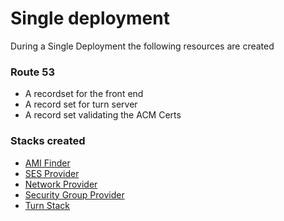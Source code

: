 # Single deployment

During a Single Deployment the following resources are created

### Route 53

* A recordset for the front end
* A record set for turn server
* A record set validating the ACM Certs


### Stacks created


* [AMI Finder](help/single/AMI-Finder.md)
* [SES Provider](help/single/AMI-Finder.md)
* [Network Provider](help/single/Network-Provider.md)
* [Security Group Provider](help/single/Security-Group.md)
* [Turn Stack](help/single/Turn-stack.md)
